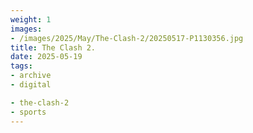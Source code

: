 ```yaml
---
weight: 1
images:
- /images/2025/May/The-Clash-2/20250517-P1130356.jpg
title: The Clash 2.
date: 2025-05-19
tags:
- archive
- digital

- the-clash-2
- sports
---
```


